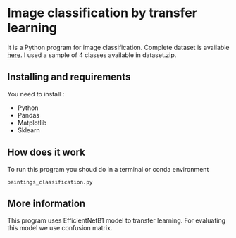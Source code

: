 # Image classification by transfer learning

It is a  Python program for image classification. Complete dataset is available [here](https://www.kaggle.com/ikarus777/best-artworks-of-all-time?select=images). I used a sample of 4 classes available in dataset.zip.

## Installing and requirements
You need to install :

 - Python
 - Pandas
 - Matplotlib
 - Sklearn
 
## How does it work
To run this program you shoud do in a terminal or conda environment
```
paintings_classification.py
 ```
## More information
This program uses EfficientNetB1 model to transfer learning. For evaluating this model we use confusion matrix.
 
